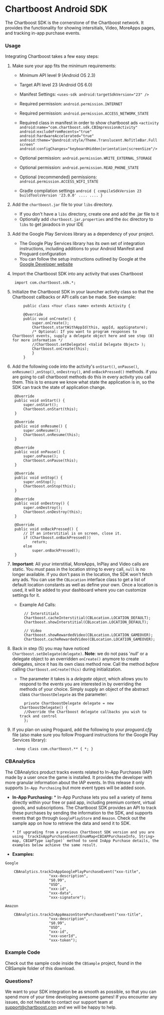 # Chartboost Android SDK

The Chartboost SDK is the cornerstone of the Chartboost network. It provides the functionality for showing intersitials, Video, MoreApps pages, and tracking in-app purchase events. 

### Usage

Integrating Chartboost takes a few easy steps:

1. Make sure your app fits the minimum requirements:
     - Minimum API level 9 (Android OS 2.3)
     - Target API level 23 (Android OS 6.0)
     
     - Manifest Settings:
     	`<uses-sdk android:targetSdkVersion="23" />`
     
     - Required permission: `android.permission.INTERNET`
     - Required permission: `android.permission.ACCESS_NETWORK_STATE`
     - Required class in manifest in order to show chartboost ads
     	         `<activity android:name="com.chartboost.sdk.CBImpressionActivity"
            	   android:excludeFromRecents="true"
                   android:hardwareAccelerated="true"
            	   android:theme="@android:style/Theme.Translucent.NoTitleBar.Fullscreen"
                   android:configChanges="keyboardHidden|orientation|screenSize"/>`

     - Optional permission: `android.permission.WRITE_EXTERNAL_STORAGE`
     - Optional permission: `android.permission.READ_PHONE_STATE`
     - Optional (recommended) permissions: `android.permission.ACCESS_WIFI_STATE`
     
     - Gradle compilation settings
     	`android {
    		compileSdkVersion 23
    		buildToolsVersion '23.0.0'
    		....
    		....
    	}`


2. Add the `chartboost.jar` file to your `libs` directory.
     - If you don't have a `libs` directory, create one and add the .jar file to it
     - Optionally add `chartboost.jar.properties` and the `doc` directory to `libs` to get javadocs in your IDE

3. Add the Google Play Services library as a dependency of your project.
     - The Google Play Services library has its own set of integration instructions, including additions to your Android Manifest and Proguard configuration
     - You can follow the setup instructions outlined by Google at the [Google Developer website](https://developer.android.com/google/play-services/setup.html)
    
4. Import the Chartboost SDK into any activity that uses Chartboost

		import com.chartboost.sdk.*;


5. Initialize the Chartboost SDK in your launcher activity class so that the Chartboost callbacks or API calls can be made. See example:
	
			public class <Your class name> extends Activity {
            
			@Override
			public void onCreate() {
				super.onCreate();
				Chartboost.startWithAppId(this, appId, appSignature);
				/* Optional: If you want to program responses to Chartboost events, supply a delegate object here and see step (8) for more information */
				//Chartboost.setDelegate( <Valid Delegate Object> );
				Chartboost.onCreate(this);
				}   
			}	

6. Add the following code into the activity's `onStart()`, `onPause()`, `onResume()` ,`onStop()`, `onDestroy()`, and `onBackPressed()` methods. if you are going to call chartboost methods do this in every activity you call them. This is to ensure we know what state the application is in, so the SDK can track the state of application change.

        @Override
        public void onStart() {
            super.onStart();
            Chartboost.onStart(this);
        }

        @Override
        public void onResume() {
            super.onResume();
            Chartboost.onResume(this);
        }

        @Override
        public void onPause() {
            super.onPause();
            Chartboost.onPause(this);
        }
        
        @Override
        public void onStop() {
            super.onStop();
            Chartboost.onStop(this);
        }

        @Override
        public void onDestroy() {
            super.onDestroy();
            Chartboost.onDestroy(this);
        }

        @Override
        public void onBackPressed() {
            // If an interstitial is on screen, close it.
            if (Chartboost.onBackPressed())
                return;
            else
                super.onBackPressed();
        }
 

7. **Important**: All your interstitial, MoreApps, InPlay and Video calls are static. You *must* pass in the location string to every call, `null` is no longer available. If you don't pass in the location, the SDK won't fetch any ads. You can use the `CBLocation` interface class to get a list of default location constants as well as define your own.  Once a location is used, it will be added to your dashboard where you can customize settings for it.
	* Example Ad Calls:
	
			// Interstitials
			Chartboost.cacheInterstitial(CBLocation.LOCATION_DEFAULT);
			Chartboost.showInterstitial(CBLocation.LOCATION_DEFAULT);
			
			// Video
			Chartboost.showRewardedVideo(CBLocation.LOCATION_GAMEOVER);
			Chartboost.cacheRewardedVideo(CBLocation.LOCATION_GAMEOVER);

8. Back in step (5) you may have noticed `Chartboost.setDelegate(delegate)`.  **Note**: we do not pass '*null*' or a delegate object to an overridden `onCreate()` anymore to create delegates, since it has its own class method now.  Call the method *before* calling `Chartboost.onCreate(this)` during initialization. 
    * The parameter it takes is a *delegate object*, which allows you to respond to the events you are interested in by overriding the methods of your choice.  Simply supply an object of the abstract class `ChartboostDelegate` as the parameter:
    
            private ChartboostDelegate delegate = new ChartboostDelegate() {
            //Override the Chartboost delegate callbacks you wish to track and control
            };             
    
 
9. If you plan on using Proguard, add the following to your *proguard.cfg* file (also make sure you follow Proguard instructions for the Google Play Services library):

		-keep class com.chartboost.** { *; }


### CBAnalytics
 
 The CBAnalytics product tracks events related to In-App Purchases (IAP) made by a user once the game is installed. It provides the developer with more granular information about the IAP events. In this release it only supports `In-App Purchasing` but more event types will be added soon.
        
* **In-App Purchasing:**
      * In-App Purchase lets you sell a variety of items directly within your free or paid app, including premium content, virtual goods, and subscriptions. The Chartboost SDK provides an API to track these purchases by sending the information to the SDK, and supports events that go through `GooglePlayStore` and `Amazon`. Check out the sample app on how to retrieve the data and send it to SDK. 

      * If upgrading from a previous Chartboost SDK version and you are using `trackInAppPurchaseEvent(EnumMap<CBIAPPurchaseInfo, String> map, CBIAPType iapType)` method to send InApp Purchase details, the examples below achieve the same result.

*  **Examples:**

`Google`

		CBAnalytics.trackInAppGooglePlayPurchaseEvent("xxx-title",
						"xxx-description",
						"$0.99",
						"USD",
						"xxx-id",
						"xxx-data",
						"xxx-signature");

`Amazon`

		CBAnalytics.trackInAppAmazonStorePurchaseEvent("xxx-title",
						"xxx-description",
						"$0.99",
						"USD",
						"xxx-id",
						"xxx-userId",
						"xxx-token");

### Example Code
Check out the sample code inside the `CBSample` project, found in the CBSample folder of this download.


### Questions?
We want to your SDK integration be as smooth as possible, so that you can spend more of your time developing awesome games!  If you encounter any issues, do not hesitate to contact our support team at [support@chartboost.com](mailto:support@chartboost.com) and we will be happy to help.
